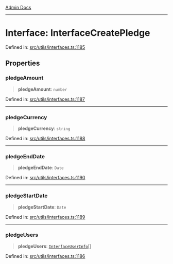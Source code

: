 [Admin Docs](/)

***

# Interface: InterfaceCreatePledge

Defined in: [src/utils/interfaces.ts:1185](https://github.com/PalisadoesFoundation/talawa-admin/blob/main/src/utils/interfaces.ts#L1185)

## Properties

### pledgeAmount

> **pledgeAmount**: `number`

Defined in: [src/utils/interfaces.ts:1187](https://github.com/PalisadoesFoundation/talawa-admin/blob/main/src/utils/interfaces.ts#L1187)

***

### pledgeCurrency

> **pledgeCurrency**: `string`

Defined in: [src/utils/interfaces.ts:1188](https://github.com/PalisadoesFoundation/talawa-admin/blob/main/src/utils/interfaces.ts#L1188)

***

### pledgeEndDate

> **pledgeEndDate**: `Date`

Defined in: [src/utils/interfaces.ts:1190](https://github.com/PalisadoesFoundation/talawa-admin/blob/main/src/utils/interfaces.ts#L1190)

***

### pledgeStartDate

> **pledgeStartDate**: `Date`

Defined in: [src/utils/interfaces.ts:1189](https://github.com/PalisadoesFoundation/talawa-admin/blob/main/src/utils/interfaces.ts#L1189)

***

### pledgeUsers

> **pledgeUsers**: [`InterfaceUserInfo`](InterfaceUserInfo.md)[]

Defined in: [src/utils/interfaces.ts:1186](https://github.com/PalisadoesFoundation/talawa-admin/blob/main/src/utils/interfaces.ts#L1186)
